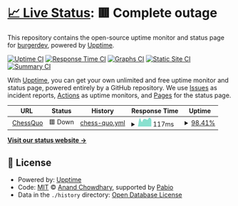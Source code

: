 # [📈 Live Status](https://status.chessquo.com): <!--live status--> **🟥 Complete outage**

This repository contains the open-source uptime monitor and status page for [burgerdev](https://matthewhajec.dev/), powered by [Upptime](https://github.com/upptime/upptime).

[![Uptime CI](https://github.com/matthew-hajec/chessquo-status/workflows/Uptime%20CI/badge.svg)](https://github.com/matthew-hajec/chessquo-status/actions?query=workflow%3A%22Uptime+CI%22)
[![Response Time CI](https://github.com/matthew-hajec/chessquo-status/workflows/Response%20Time%20CI/badge.svg)](https://github.com/matthew-hajec/chessquo-status/actions?query=workflow%3A%22Response+Time+CI%22)
[![Graphs CI](https://github.com/matthew-hajec/chessquo-status/workflows/Graphs%20CI/badge.svg)](https://github.com/matthew-hajec/chessquo-status/actions?query=workflow%3A%22Graphs+CI%22)
[![Static Site CI](https://github.com/matthew-hajec/chessquo-status/workflows/Static%20Site%20CI/badge.svg)](https://github.com/matthew-hajec/chessquo-status/actions?query=workflow%3A%22Static+Site+CI%22)
[![Summary CI](https://github.com/matthew-hajec/chessquo-status/workflows/Summary%20CI/badge.svg)](https://github.com/matthew-hajec/chessquo-status/actions?query=workflow%3A%22Summary+CI%22)

With [Upptime](https://upptime.js.org), you can get your own unlimited and free uptime monitor and status page, powered entirely by a GitHub repository. We use [Issues](https://github.com/matthew-hajec/chessquo-status/issues) as incident reports, [Actions](https://github.com/matthew-hajec/chessquo-status/actions) as uptime monitors, and [Pages](https://status.chessquo.com) for the status page.

<!--start: status pages-->
<!-- This summary is generated by Upptime (https://github.com/upptime/upptime) -->
<!-- Do not edit this manually, your changes will be overwritten -->
<!-- prettier-ignore -->
| URL | Status | History | Response Time | Uptime |
| --- | ------ | ------- | ------------- | ------ |
| <img alt="" src="https://icons.duckduckgo.com/ip3/chessquo.com.ico" height="13"> [ChessQuo](https://chessquo.com) | 🟥 Down | [chess-quo.yml](https://github.com/matthew-hajec/upptime_chess_quo/commits/HEAD/history/chess-quo.yml) | <details><summary><img alt="Response time graph" src="./graphs/chess-quo/response-time-week.png" height="20"> 117ms</summary><br><a href="https://matthew-hajec.github.io/upptime_chess_quo/history/chess-quo"><img alt="Response time 117" src="https://img.shields.io/endpoint?url=https%3A%2F%2Fraw.githubusercontent.com%2Fmatthew-hajec%2Fupptime_chess_quo%2FHEAD%2Fapi%2Fchess-quo%2Fresponse-time.json"></a><br><a href="https://matthew-hajec.github.io/upptime_chess_quo/history/chess-quo"><img alt="24-hour response time 117" src="https://img.shields.io/endpoint?url=https%3A%2F%2Fraw.githubusercontent.com%2Fmatthew-hajec%2Fupptime_chess_quo%2FHEAD%2Fapi%2Fchess-quo%2Fresponse-time-day.json"></a><br><a href="https://matthew-hajec.github.io/upptime_chess_quo/history/chess-quo"><img alt="7-day response time 117" src="https://img.shields.io/endpoint?url=https%3A%2F%2Fraw.githubusercontent.com%2Fmatthew-hajec%2Fupptime_chess_quo%2FHEAD%2Fapi%2Fchess-quo%2Fresponse-time-week.json"></a><br><a href="https://matthew-hajec.github.io/upptime_chess_quo/history/chess-quo"><img alt="30-day response time 117" src="https://img.shields.io/endpoint?url=https%3A%2F%2Fraw.githubusercontent.com%2Fmatthew-hajec%2Fupptime_chess_quo%2FHEAD%2Fapi%2Fchess-quo%2Fresponse-time-month.json"></a><br><a href="https://matthew-hajec.github.io/upptime_chess_quo/history/chess-quo"><img alt="1-year response time 117" src="https://img.shields.io/endpoint?url=https%3A%2F%2Fraw.githubusercontent.com%2Fmatthew-hajec%2Fupptime_chess_quo%2FHEAD%2Fapi%2Fchess-quo%2Fresponse-time-year.json"></a></details> | <details><summary><a href="https://matthew-hajec.github.io/upptime_chess_quo/history/chess-quo">98.41%</a></summary><a href="https://matthew-hajec.github.io/upptime_chess_quo/history/chess-quo"><img alt="All-time uptime 98.41%" src="https://img.shields.io/endpoint?url=https%3A%2F%2Fraw.githubusercontent.com%2Fmatthew-hajec%2Fupptime_chess_quo%2FHEAD%2Fapi%2Fchess-quo%2Fuptime.json"></a><br><a href="https://matthew-hajec.github.io/upptime_chess_quo/history/chess-quo"><img alt="24-hour uptime 98.41%" src="https://img.shields.io/endpoint?url=https%3A%2F%2Fraw.githubusercontent.com%2Fmatthew-hajec%2Fupptime_chess_quo%2FHEAD%2Fapi%2Fchess-quo%2Fuptime-day.json"></a><br><a href="https://matthew-hajec.github.io/upptime_chess_quo/history/chess-quo"><img alt="7-day uptime 98.41%" src="https://img.shields.io/endpoint?url=https%3A%2F%2Fraw.githubusercontent.com%2Fmatthew-hajec%2Fupptime_chess_quo%2FHEAD%2Fapi%2Fchess-quo%2Fuptime-week.json"></a><br><a href="https://matthew-hajec.github.io/upptime_chess_quo/history/chess-quo"><img alt="30-day uptime 98.41%" src="https://img.shields.io/endpoint?url=https%3A%2F%2Fraw.githubusercontent.com%2Fmatthew-hajec%2Fupptime_chess_quo%2FHEAD%2Fapi%2Fchess-quo%2Fuptime-month.json"></a><br><a href="https://matthew-hajec.github.io/upptime_chess_quo/history/chess-quo"><img alt="1-year uptime 98.41%" src="https://img.shields.io/endpoint?url=https%3A%2F%2Fraw.githubusercontent.com%2Fmatthew-hajec%2Fupptime_chess_quo%2FHEAD%2Fapi%2Fchess-quo%2Fuptime-year.json"></a></details>

<!--end: status pages-->

[**Visit our status website →**](https://status.chessquo.com)

## 📄 License

- Powered by: [Upptime](https://github.com/upptime/upptime)
- Code: [MIT](./LICENSE) © [Anand Chowdhary](https://anandchowdhary.com), supported by [Pabio](https://pabio.com)
- Data in the `./history` directory: [Open Database License](https://opendatacommons.org/licenses/odbl/1-0/)
